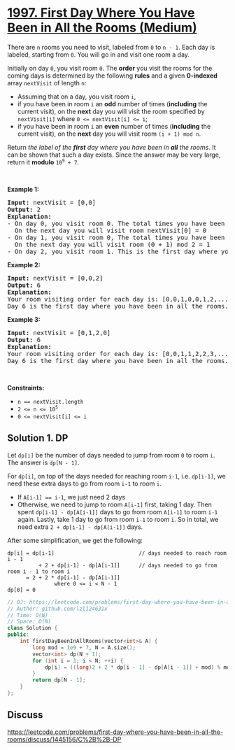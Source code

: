 # [1997. First Day Where You Have Been in All the Rooms (Medium)](https://leetcode.com/problems/first-day-where-you-have-been-in-all-the-rooms/)

<p>There are <code>n</code> rooms you need to visit, labeled from <code>0</code> to <code>n - 1</code>. Each day is labeled, starting from <code>0</code>. You will go in and visit one room a day.</p>

<p>Initially on day <code>0</code>, you visit room <code>0</code>. The <strong>order</strong> you visit the rooms for the coming days is determined by the following <strong>rules</strong> and a given <strong>0-indexed</strong> array <code>nextVisit</code> of length <code>n</code>:</p>

<ul>
	<li>Assuming that on a day, you visit room <code>i</code>,</li>
	<li>if you have been in room <code>i</code> an <strong>odd</strong> number of times (<strong>including</strong> the current visit), on the <strong>next</strong> day you will visit the room specified by <code>nextVisit[i]</code> where <code>0 &lt;= nextVisit[i] &lt;= i</code>;</li>
	<li>if you have been in room <code>i</code> an <strong>even</strong> number of times (<strong>including</strong> the current visit), on the <strong>next</strong> day you will visit room <code>(i + 1) mod n</code>.</li>
</ul>

<p>Return <em>the label of the <strong>first</strong> day where you have been in <strong>all</strong> the rooms</em>. It can be shown that such a day exists. Since the answer may be very large, return it <strong>modulo</strong> <code>10<sup>9</sup> + 7</code>.</p>

<p>&nbsp;</p>
<p><strong>Example 1:</strong></p>

<pre><strong>Input:</strong> nextVisit = [0,0]
<strong>Output:</strong> 2
<strong>Explanation:</strong>
- On day 0, you visit room 0. The total times you have been in room 0 is 1, which is odd.
&nbsp; On the next day you will visit room nextVisit[0] = 0
- On day 1, you visit room 0, The total times you have been in room 0 is 2, which is even.
&nbsp; On the next day you will visit room (0 + 1) mod 2 = 1
- On day 2, you visit room 1. This is the first day where you have been in all the rooms.
</pre>

<p><strong>Example 2:</strong></p>

<pre><strong>Input:</strong> nextVisit = [0,0,2]
<strong>Output:</strong> 6
<strong>Explanation:</strong>
Your room visiting order for each day is: [0,0,1,0,0,1,2,...].
Day 6 is the first day where you have been in all the rooms.
</pre>

<p><strong>Example 3:</strong></p>

<pre><strong>Input:</strong> nextVisit = [0,1,2,0]
<strong>Output:</strong> 6
<strong>Explanation:</strong>
Your room visiting order for each day is: [0,0,1,1,2,2,3,...].
Day 6 is the first day where you have been in all the rooms.
</pre>

<p>&nbsp;</p>
<p><strong>Constraints:</strong></p>

<ul>
	<li><code>n == nextVisit.length</code></li>
	<li><code>2 &lt;= n &lt;= 10<sup>5</sup></code></li>
	<li><code>0 &lt;= nextVisit[i] &lt;= i</code></li>
</ul>


## Solution 1. DP

Let `dp[i]` be the number of days needed to jump from room `0` to room `i`. The answer is `dp[N - 1]`.

For `dp[i]`, on top of the days needed for reaching room `i-1`, i.e. `dp[i-1]`, we need these extra days to go from room `i-1` to room `i`.

* If `A[i-1] == i-1`, we just need 2 days
* Otherwise, we need to jump to room `A[i-1]` first, taking 1 day. Then spent `dp[i-1] - dp[A[i-1]]` days to go from room `A[i-1]` to room `i-1` again. Lastly, take 1 day to go from room `i-1` to room `i`. So in total, we need extra `2 + dp[i-1] - dp[A[i-1]]` days.

After some simplification, we get the following:
```
dp[i] = dp[i-1]                           // days needed to reach room i - 1
          + 2 + dp[i-1] - dp[A[i-1]]      // days needed to go from room i - 1 to room i
      = 2 + 2 * dp[i-1] - dp[A[i-1]]
               where 0 <= i < N - 1
dp[0] = 0
```

```cpp
// OJ: https://leetcode.com/problems/first-day-where-you-have-been-in-all-the-rooms/
// Author: github.com/lzl124631x
// Time: O(N)
// Space: O(N)
class Solution {
public:
    int firstDayBeenInAllRooms(vector<int>& A) {
        long mod = 1e9 + 7, N = A.size();
        vector<int> dp(N + 1);
        for (int i = 1; i < N; ++i) {
            dp[i] = ((long)2 + 2 * dp[i - 1] - dp[A[i - 1]] + mod) % mod;
        }
        return dp[N - 1];
    }
};
```


## Discuss

https://leetcode.com/problems/first-day-where-you-have-been-in-all-the-rooms/discuss/1445156/C%2B%2B-DP